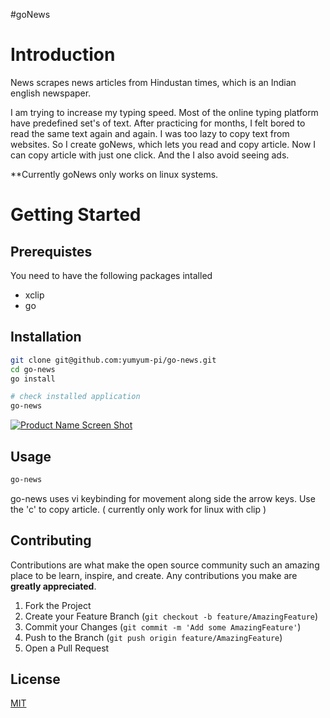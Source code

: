 #goNews
# Introduction
News scrapes news articles from Hindustan times, which is an Indian english newspaper.

I am trying to increase my typing speed. Most of the online typing platform have predefined set's of text. After practicing for months, I felt bored to read the same text again and again. I was too lazy to copy text from websites. So I create goNews, which lets you read and copy article. Now I can copy article with just one click. And the I also avoid seeing ads.

**Currently goNews only works on linux systems.


# Getting Started
## Prerequistes
You need to have the following packages intalled
- xclip
- go

## Installation
```bash
git clone git@github.com:yumyum-pi/go-news.git
cd go-news
go install

# check installed application
go-news
```

[![Product Name Screen Shot][product-screenshot]](https://github.com/yumyum-pi/go-news/blob/master/images/go-news-01.jpg?raw=true) 
## Usage
```bash
go-news
```

go-news uses vi keybinding for movement along side the arrow keys. Use the 'c' to copy article. ( currently only work for linux with clip )

<!-- CONTRIBUTING -->
## Contributing
Contributions are what make the open source community such an amazing place to be learn, inspire, and create. Any contributions you make are **greatly appreciated**.

1. Fork the Project
2. Create your Feature Branch (`git checkout -b feature/AmazingFeature`)
3. Commit your Changes (`git commit -m 'Add some AmazingFeature'`)
4. Push to the Branch (`git push origin feature/AmazingFeature`)
5. Open a Pull Request

## License
[MIT](https://choosealicense.com/licenses/mit/)


<!-- MARKDOWN LINKS & IMAGES -->
[product-screenshot]: images/go-news.jpg
